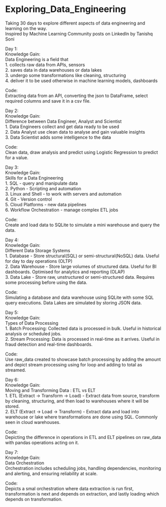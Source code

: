 # Exploring_Data_Engineering
<p>
  Taking 30 days to explore different aspects of data engineering and learning on the way.<br>
  Inspired by Machine Learning Community posts on LinkedIn by Tanishq Soni
</p>
<p>
  Day 1:<br>
  Knowledge Gain:<br>
  Data Engineering is a field that<br>
  1. collects raw data from APIs, sensors<br>
  2. saves data in data warehouses or data lakes<br>
  3. undergo some transformations like cleaning, structuring<br>
  4. deliver it to be used otherwise in machine learning models, dashboards
</p>
<p>
  Code:<br>
  Extracting data from an API, converting the json to DataFrame, select required columns and save it in a csv file.
</p>

<p>
  Day 2:<br>
  Knowledge Gain:<br>
  Difference between Data Engineer, Analyst and Scientist <br>
  1. Data Engineers collect and get data ready to be used<br>
  2. Data Analyst use clean data to analyse and gain valuable insights<br>
  3. Data Scientist adds some intelligence to the data
</p>
<p>
  Code:<br>
  Clean data, draw analysis and predict using Logistic Regression to predict for a value.
</p>

<p>
  Day 3:<br>
  Knowledge Gain:<br>
  Skills for a Data Engineering <br>
  1. SQL - query and manipulate data<br>
  2. Python - Scripting and automation<br>
  3. Linux and Shell - to work with servers and automation<br>
  4. Git - Version control<br>
  5. Cloud Platforms - new data pipelines<br>
  6. Workflow Orchestration - manage complex ETL jobs
</p>
<p>
  Code:<br>
  Create and load data to SQLite to simulate a mini warehouse and query the data.
</p>

<p>
  Day 4:<br>
  Knowledge Gain:<br>
  Different Data Storage Systems <br>
  1. Database - Store structural(SQL) or semi-structural(NoSQL) data. Useful for day to day operations (OLTP)<br>
  2. Data Warehouse - Store large volumes of structured data. Useful for BI dashboards. Optimised for analytics and reporting (OLAP)<br>
  3. Data Lake - Store raw, unstructured or semi-structured data. Requires some processing before using the data.
</p>
<p>
  Code:<br>
  Simulating a database and data warehouse using SQLite with some SQL query executions. Data Lakes are simulated by storing JSON data.
</p>

<p>
  Day 5:<br>
  Knowledge Gain:<br>
  Types of Data Processing <br>
  1. Batch Processing: Collected data is processed in bulk. Useful in historical analysis or scheduled jobs. <br>
  2. Stream Processing: Data is processed in real-time as it arrives. Useful in fraud detection and real-time dashboards.
</p>
<p>
  Code:<br>
  Use raw_data created to showcase batch processing by adding the amount and depict stream processing using for loop and adding to total as streamed.
</p>

<p>
  Day 6:<br>
  Knowledge Gain:<br>
  Moving and Transforming Data : ETL vs ELT <br>
  1. ETL (Extract -> Transform -> Load) - Extract data from source, transform by cleaning, structuring, and then load to warehouses where it will be stored. <br>
  2. ELT (Extract -> Load -> Transform) - Extract data and load into warehouse or lake where transformations are done using SQL. Commonly seen in cloud warehouses.
</p>
<p>
  Code:<br>
  Depicting the difference in operations in ETL and ELT pipelines on raw_data with pandas operations acting on it.
</p>

<p>
  Day 7:<br>
  Knowledge Gain:<br>
  Data Orchestration <br>
  Orchestration includes scheduling jobs, handling dependencies, monitoring and alerting, and ensuring reliability at scale. 
</p>
<p>
  Code:<br>
  Depicts a smal orchestration where data extraction is run first, transformation is next and depends on extraction, and lastly loading which depends on transformation.
</p>
